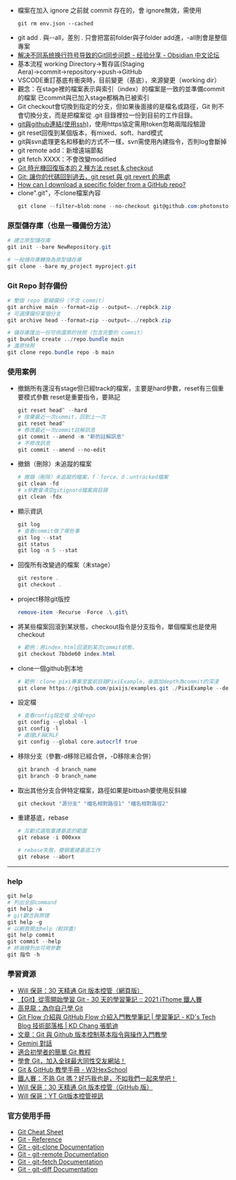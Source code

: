- 檔案在加入 ignore 之前就 commit 存在的，會 ignore無效，需使用
  ```shellscript
  git rm env.json --cached
  ```
- git add . 與--all，差別 . 只會把當前folder與子folder add進，-all則會是整個專案
- [解决不同系统换行符号导致的Git同步问题 - 经验分享 - Obsidian 中文论坛](https://forum-zh.obsidian.md/t/topic/43203/1)
- 基本流程
working Directory→暫存區(Staging Aera)→commit→repository→push→GitHub
- VSCODE重訂基底有衝突時，目前變更（基底），來源變更（working dir）
- 觀念：在stage裡的檔案表示與索引（index）的檔案是一致的並準備commit的檔案
	已commit與已加入stage都稱為已被索引
- Git checkout會切換到指定的分支，但如果後面接的是檔名或路徑，Git 則不會切換分支，而是把檔案從 .git 目錄裡拉一份到目前的工作目錄。
- [git與github連結(使用ssh)](https://docs.github.com/en/authentication/connecting-to-github-with-ssh/about-ssh)，使用https協定需用token忽略兩階段驗證
- git reset回復到某個版本，有mixed、soft、hard模式
- git與svn處理更名和移動的方式不一樣，svn需使用內建指令，否則log會斷掉
- git remote add：新增遠端節點
- git fetch XXXX：不會改變modified
- [Git 時光機回復版本的 2 種方法 reset & checkout](https://www.maxlist.xyz/2020/05/03/git-reset-checkout/)
- [Git: 讓你的代碼回到過去，git reset 與 git revert 的用處](https://roykwokcode.medium.com/%E8%AE%93%E4%BD%A0%E7%9A%84%E4%BB%A3%E7%A2%BC%E5%9B%9E%E5%88%B0%E9%81%8E%E5%8E%BB-git-reset-%E8%88%87-git-revert-%E7%9A%84%E7%94%A8%E8%99%95-6ba4b7545690)
- [How can I download a specific folder from a GitHub repo?](https://github.community/t/how-can-i-download-a-specific-folder-from-a-github-repo/278/1)
- clone".git"，不clone檔案內容
	```Powershell
	git clone --filter=blob:none --no-checkout git@github.com:photonstorm/phaser3-examples.git ./
	```

### 原型儲存庫（也是一種備份方法）

```Powershell
# 建立原型儲存庫
git init --bare NewRepository.git

# 一般儲存庫轉換為原型儲存庫
git clone --bare my_project myproject.git
```

### Git Repo 封存備份

```Powershell
# 整個 repo 壓縮備份（不含 commit）
git archive main --format=zip --output=../repbck.zip
# 可選擇備份某個分支
git archive head --format=zip --output=../repbck.zip

# 儲存庫匯出一份可供還原的快照（包含完整的 commit）
git bundle create ../repo.bundle main
# 還原快照
git clone repo.bundle repo -b main
```

### 使用案例

- 撤銷所有還沒有stage但已經track的檔案，主要是hard參數，reset有三個重要模式參數
	reset是重要指令，要熟記
	```Powershell
    git reset head^ --hard
    # 捨棄最近一次commit，回到上一次
    git reset head^
    # 修改最近一次commit註解訊息
    git commit --amend -m "新的註解訊息"
    # 不修改訊息
    git commit --amend --no-edit
	```

- 撤銷（刪除）未追蹤的檔案
    
    ```powershell
    # 撤銷（刪除）未追蹤的檔案，f：force、d：untracked檔案
    git clean -fd
    # x參數會清空gitignord檔案與目錄
    git clean -fdx
    ```
    

- 顯示資訊
    
    ```powershell
    git log
    # 查看commit做了哪些事
    git log --stat
    git status
    git log -n 5 --stat
    ```
    
- 回復所有改變過的檔案（未stage）
    
    ```powershell
    git restore .
    git checkout .
    ```
    
- project移除git版控
    
    ```powershell
    remove-item -Recurse -Force .\.git\
    ```
    
- 將某些檔案回滾到某狀態，checkout指令是分支指令，單個檔案也是使用checkout
    
    ```powershell
    # 範例：將index.html回滾到某次commit狀態，
    git checkout 7bbde60 index.html
    ```
    
- clone一個github到本地
    
    ```powershell
    # 範例：clone pixi專案至當前目錄PixiExample，後面加depth為commit的深淺
    git clone https://github.com/pixijs/examples.git ./PixiExample --depth 1
    ```
    
- 設定檔
    
    ```powershell
    # 查看config設定檔 全域repo
    git config --global -l
    git config -l
    # 處理LF與CRLF
    git config --global core.autocrlf true
    ```
    
- 移除分支（參數-d移除已經合併，-D移除未合併）
    
    ```powershell
    git branch -d branch_name
    git branch -D branch_name
    ```
    
- 取出其他分支合併特定檔案，路徑如果是bitbash要使用反斜線
    
    ```powershell
    git checkout "源分支" "檔名相對路徑1" "檔名相對路徑2"
    ```
    
- 重建基底，rebase
    
    ```powershell
    # 互動式選取重建基底的範圍
    git rebase -i 000xxx
    
    # rebase失敗，撤銷重建基底工作
    git rebase --abort
    ```
    

---

### help

```powershell
git help
# 列出全部command
git help -a
# git觀念與原理
git help -g
# 以網頁開出help（較詳盡）
git help commit
git commit --help
# 終端機列出可用參數
git 指令 -h
```

### 學習資源

- [Will 保哥：30 天精通 Git 版本控管（網頁版）](https://doggy8088.github.io/Learn-Git-in-30-days/)
- [【Git】從零開始學習 Git - 30 天的學習筆記 :: 2021 iThome 鐵人賽](https://ithelp.ithome.com.tw/users/20141010/ironman/4499)
- [高見龍：為你自己學 Git](https://gitbook.tw/)
- [Git Flow 介紹與 GitHub Flow 介紹入門教學筆記 | 學習筆記 - KD's Tech Blog 技術部落格 | KD Chang 張凱迪](https://tech.kdchang.net/2024/12/04/learning-notes-git-flow-github-flow-intro-tutorial/)
- [文章：Git 與 Github 版本控制基本指令與操作入門教學](https://blog.techbridge.cc/2018/01/17/learning-programming-and-coding-with-python-git-and-github-tutorial/)
- [Gemini 對話](https://gemini.google.com/app/db6f955a27eacc99)
- [適合初學者的簡單 Git 教程](https://nulab.com/zh-tw/learn/software-development/git-tutorial/)
- [學會 Git，加入全球最大同性交友網站！](https://kopu.chat/coding/#git)
- [Git & GitHub 教學手冊 - W3HexSchool](https://w3c.hexschool.com/git/7ca21e02)
- [鐵人賽：不熟 Git 嗎？好巧我也是，不如我們一起來學吧！](https://ithelp.ithome.com.tw/users/20162483/ironman/6374)
- [Will 保哥：30 天精通 Git 版本控管（GitHub 版）](https://github.com/doggy8088/Learn-Git-in-30-days)
- [Will 保哥：YT Git版本控管視訊](https://www.youtube.com/watch?v=E_Nd0anNI6M&list=PL_dAxk7-NoFvcn8NRVgvwX1aLh_LrGpG0)

### 官方使用手冊

- [Git Cheat Sheet](https://git-scm.com/cheat-sheet)
- [Git - Reference](https://git-scm.com/docs)
- [Git - git-clone Documentation](https://git-scm.com/docs/git-clone)
- [Git - git-remote Documentation](https://git-scm.com/docs/git-remote)
- [Git - git-fetch Documentation](https://git-scm.com/docs/git-fetch)
- [Git - git-diff Documentation](https://git-scm.com/docs/git-diff)
